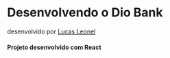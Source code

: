 # Desenvolvendo o Dio Bank
desenvolvido por [Lucas Leonel](https://github.com/LucasLeonel98)

#### Projeto desenvolvido com React
